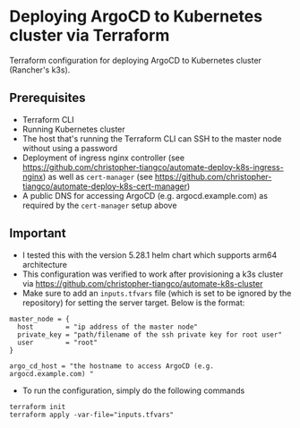 # Deploying ArgoCD to Kubernetes cluster via Terraform

Terraform configuration for deploying ArgoCD to Kubernetes cluster (Rancher's k3s).

## Prerequisites
- Terraform CLI
- Running Kubernetes cluster
- The host that's running the Terraform CLI can SSH to the master node without using a password
- Deployment of ingress nginx controller (see https://github.com/christopher-tiangco/automate-deploy-k8s-ingress-nginx) as well as `cert-manager` (see https://github.com/christopher-tiangco/automate-deploy-k8s-cert-manager)
- A public DNS for accessing ArgoCD (e.g. argocd.example.com) as required by the `cert-manager` setup above

## Important
- I tested this with the version 5.28.1 helm chart which supports arm64 architecture
- This configuration was verified to work after provisioning a k3s cluster via https://github.com/christopher-tiangco/automate-k8s-cluster
- Make sure to add an `inputs.tfvars` file (which is set to be ignored by the repository) for setting the server target. Below is the format:
```
master_node = {
  host        = "ip address of the master node"
  private_key = "path/filename of the ssh private key for root user"
  user        = "root"
}

argo_cd_host = "the hostname to access ArgoCD (e.g. argocd.example.com) "
```

- To run the configuration, simply do the following commands
```
terraform init
terraform apply -var-file="inputs.tfvars"
```
